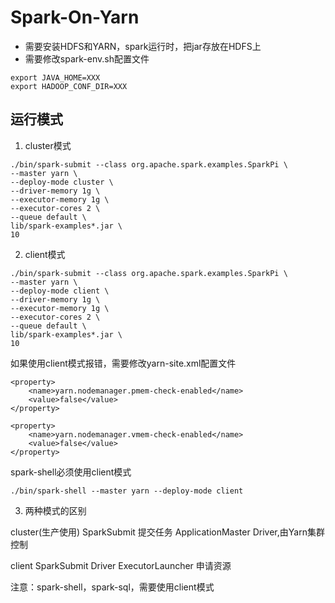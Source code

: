 # Spark-On-Yarn

+ 需要安装HDFS和YARN，spark运行时，把jar存放在HDFS上
+ 需要修改spark-env.sh配置文件
```
export JAVA_HOME=XXX
export HADOOP_CONF_DIR=XXX
```

## 运行模式
1. cluster模式
```
./bin/spark-submit --class org.apache.spark.examples.SparkPi \
--master yarn \
--deploy-mode cluster \
--driver-memory 1g \
--executor-memory 1g \
--executor-cores 2 \
--queue default \
lib/spark-examples*.jar \
10
```

2. client模式
```
./bin/spark-submit --class org.apache.spark.examples.SparkPi \
--master yarn \
--deploy-mode client \
--driver-memory 1g \
--executor-memory 1g \
--executor-cores 2 \
--queue default \
lib/spark-examples*.jar \
10
```

如果使用client模式报错，需要修改yarn-site.xml配置文件
```
<property>
    <name>yarn.nodemanager.pmem-check-enabled</name>
    <value>false</value>
</property>

<property>
    <name>yarn.nodemanager.vmem-check-enabled</name>
    <value>false</value>
</property>
```

spark-shell必须使用client模式
```
./bin/spark-shell --master yarn --deploy-mode client
```

3. 两种模式的区别

cluster(生产使用)
SparkSubmit            提交任务
ApplicationMaster      Driver,由Yarn集群控制

client
SparkSubmit            Driver
ExecutorLauncher       申请资源

注意：spark-shell，spark-sql，需要使用client模式
